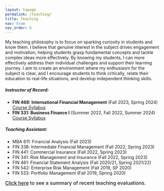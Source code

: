 ```yaml
---
layout: tapage
permalink: /teaching/
title: Teaching
nav: true
nav_order: 6
---
```


<p>My teaching philosophy is to focus on sparking curiosity in students and know them. I believe that genuine interest in the subject drives engagement and motivation, helping students grasp fundamental concepts and tackle complex ideas more effectively. By knowing my students, I can more effectively address their individual challenges and support their learning journey.  I aim to create an environment where my enthusiasm for the subject is clear, and I encourage students to think critically, relate their education to real-life situations, and develop independent thinking skills.</p>

##### Instructor of Record:

- **FIN 468: International Financial Management** (Fall 2023, Spring 2024)  
  <a href="/assets/pdf/FIN_468_Spring_2024_Syllabus.pdf" target="_blank">Course Syllabus</a>
- **FIN 331: Business Finance I** (Summer 2022, Fall 2022, Summer 2024)  
  <a href="/assets/pdf/FIN_331_Summer2024_Syllabus.pdf" target="_blank">Course Syllabus</a>

##### Teaching Assistant:

- MBA 611: Financial Analysis (Fall 2023)
- FIN 338: Intermediate Financial Management (Fall 2022, Spring 2023)
- FIN 441: Commercial Insurance (Fall 2022, Spring 2023)
- FIN 341: Risk Management and Insurance (Fall 2022, Spring 2023)
- FIN 461: Financial Statement Analysis (Fall 2020/21, Spring 2021/22)
- FIN 542: Enterprise Risk Management (Fall 2019, SP 2020)
- FIN 533: Portfolio Management (Fall 2019, Spring 2020)

<span style="font-size: 16px; font-weight: 500;">
 <a href="https://drive.google.com/file/d/1CWWXD6zJnKqnXCLeCtOjdkBTq5cajCI8/view" target="_blank">Click here</a> to see a summary of recent teaching evaluations.
 </span>

